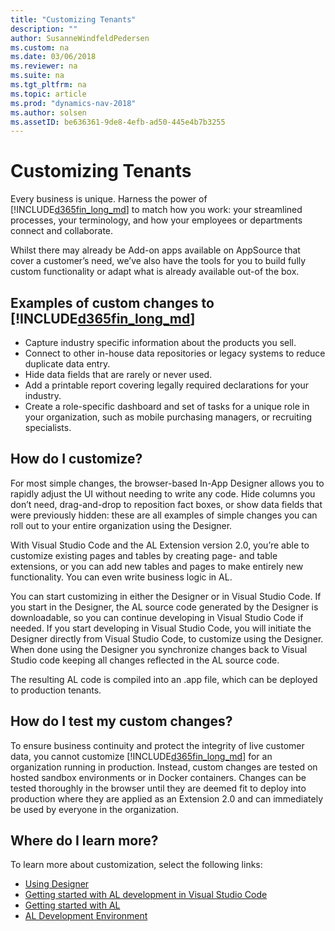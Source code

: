 ```yaml
---
title: "Customizing Tenants"
description: ""
author: SusanneWindfeldPedersen
ms.custom: na
ms.date: 03/06/2018
ms.reviewer: na
ms.suite: na
ms.tgt_pltfrm: na
ms.topic: article
ms.prod: "dynamics-nav-2018"
ms.author: solsen
ms.assetID: be636361-9de8-4efb-ad50-445e4b7b3255
---
```


# Customizing Tenants
Every business is unique. Harness the power of [!INCLUDE[d365fin_long_md](../includes/d365fin_long_md.md)] to match how you work: your streamlined processes, your terminology, and how your employees or departments connect and collaborate.  

Whilst there may already be Add-on apps available on AppSource that cover a customer’s need, we’ve also have the tools for you to build fully custom functionality or adapt what is already available out-of the box. 
 
## Examples of custom changes to [!INCLUDE[d365fin_long_md](../includes/d365fin_long_md.md)] 

- Capture industry specific information about the products you sell. 
- Connect to other in-house data repositories or legacy systems to reduce duplicate data entry. 
- Hide data fields that are rarely or never used. 
- Add a printable report covering legally required declarations for your industry. 
- Create a role-specific dashboard and set of tasks for a unique role in your organization, such as mobile purchasing managers, or recruiting specialists. 
 
## How do I customize? 
For most simple changes, the browser-based In-App Designer allows you to rapidly adjust the UI without needing to write any code. Hide columns you don’t need, drag-and-drop to reposition fact boxes, or show data fields that were previously hidden: these are all examples of simple changes you can roll out to your entire organization using the Designer. 

With Visual Studio Code and the AL Extension version 2.0, you’re able to customize existing pages and tables by creating page- and table extensions, or you can add new tables and pages to make entirely new functionality. You can even write business logic in AL. 

You can start customizing in either the Designer or in Visual Studio Code. If you start in the Designer, the AL source code generated by the Designer is downloadable, so you can continue developing in Visual Studio Code if needed. If you start developing in Visual Studio Code, you will initiate the Designer directly from Visual Studio Code, to customize using the Designer. When done using the Designer you synchronize changes back to Visual Studio code keeping all changes reflected in the AL source code.  

The resulting AL code is compiled into an .app file, which can be deployed to production tenants. 

## How do I test my custom changes? 
To ensure business continuity and protect the integrity of live customer data, you cannot customize [!INCLUDE[d365fin_long_md](../includes/d365fin_long_md.md)] for an organization running in production. Instead, custom changes are tested on hosted sandbox environments or in Docker containers. Changes can be tested thoroughly in the browser until they are deemed fit to deploy into production where they are applied as an Extension 2.0 and can immediately be used by everyone in the organization. 

## Where do I learn more? 
To learn more about customization, select the following links:   
- [Using Designer](https://docs.microsoft.com/en-us/dynamics-nav/developer/devenv-inclient-designer) 
- [Getting started with AL development in Visual Studio Code]() <!--video will be inserted here -->
- [Getting started with AL](https://docs.microsoft.com/en-us/dynamics-nav/developer/devenv-get-started) 
- [AL Development Environment](https://docs.microsoft.com/en-us/dynamics-nav/developer/devenv-reference-overview)
 


